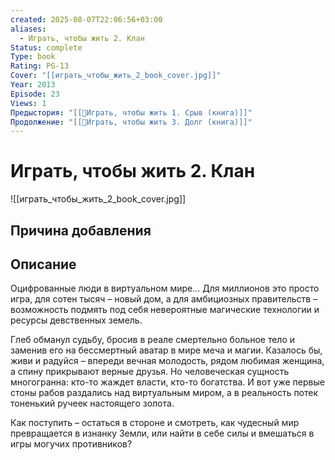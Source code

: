 ```yaml
---
created: 2025-08-07T22:06:56+03:00
aliases:
  - Играть, чтобы жить 2. Клан
Status: complete
Type: book
Rating: PG-13
Cover: "[[играть_чтобы_жить_2_book_cover.jpg]]"
Year: 2013
Episode: 23
Views: 1
Предыстория: "[[📘Играть, чтобы жить 1. Срыв (книга)]]"
Продолжение: "[[📘Играть, чтобы жить 3. Долг (книга)]]"
---
```


# Играть, чтобы жить 2. Клан

![[играть_чтобы_жить_2_book_cover.jpg]]


## Причина добавления




## Описание

Оцифрованные люди в виртуальном мире... Для миллионов это просто игра, для сотен тысяч – новый дом, а для амбициозных правительств – возможность подмять под себя невероятные магические технологии и ресурсы девственных земель.

Глеб обманул судьбу, бросив в реале смертельно больное тело и заменив его на бессмертный аватар в мире меча и магии. Казалось бы, живи и радуйся – впереди вечная молодость, рядом любимая женщина, а спину прикрывают верные друзья. Но человеческая сущность многогранна: кто-то жаждет власти, кто-то богатства. И вот уже первые стоны рабов раздались над виртуальным миром, а в реальность потек тоненький ручеек настоящего золота.

Как поступить – остаться в стороне и смотреть, как чудесный мир превращается в изнанку Земли, или найти в себе силы и вмешаться в игры могучих противников?
